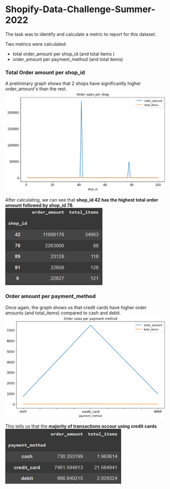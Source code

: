 # Shopify-Data-Challenge-Summer-2022

The task was to identify and calculate a metric to report for this dataset.

Two metrics were calculated: 
- total order_amount per shop_id (and total items )
- order_amount per payment_method (and total items)

### Total Order amount per shop_id
A preliminary graph shows that 2 shops have significantly higher order_amount's than the rest. 
![Graph of order_amounts per shop](https://github.com/RonnieDsouza/Shopify-Data-Challenge-Summer-2022/blob/main/images/orders_per_shop.PNG "Order amounts per shop")

After calculating, we can see that **shop_id 42 has the highest total order amount followed by shop_id 78**.
![Order_amounts per shop values](https://github.com/RonnieDsouza/Shopify-Data-Challenge-Summer-2022/blob/main/images/orders_per_shop_top5.PNG "Order amounts per shop")

### Order amount per payment_method
Once again, the graph shows us that credit cards have higher order amounts (and total_items) compared to cash and debit. 
![Graph of order_amounts per shop](https://github.com/RonnieDsouza/Shopify-Data-Challenge-Summer-2022/blob/main/images/orders_per_payment_method.PNG "Order Amount per Payment Methods")

This tells us that the **majority of transactions occour using credit cards**
![Order Amount per Payment Methods Values](https://github.com/RonnieDsouza/Shopify-Data-Challenge-Summer-2022/blob/main/images/orders_per_payment_method_calc.PNG "Order Amount per Payment Methods")


